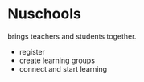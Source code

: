 # Nuschools
brings teachers and students together.

- register
- create learning groups
- connect and start learning
